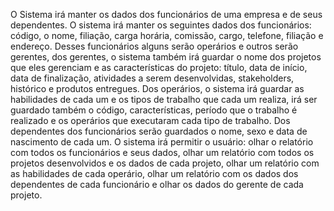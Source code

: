 
O Sistema irá manter os dados dos funcionários de uma empresa e de seus dependentes. O
sistema irá manter os seguintes dados dos funcionários: código, o nome, filiação, carga
horária, comissão, cargo, telefone, filiação e endereço.
Desses funcionários alguns serão operários e outros serão gerentes, dos gerentes, o sistema
também irá guardar o nome dos projetos que eles gerenciam e as características do projeto:
título, data de início, data de finalização, atividades a serem desenvolvidas, stakeholders,
histórico e produtos entregues. Dos operários, o sistema irá guardar as habilidades de cada um
e os tipos de trabalho que cada um realiza, irá ser guardado também o código, características,
período que o trabalho é realizado e os operários que executaram cada tipo de trabalho.
Dos dependentes dos funcionários serão guardados o nome, sexo e data de nascimento de
cada um.
O sistema irá permitir o usuário: olhar o relatório com todos os funcionários e seus dados,
olhar um relatório com todos os projetos desenvolvidos e os dados de cada projeto, olhar um
relatório com as habilidades de cada operário, olhar um relatório com os dados dos
dependentes de cada funcionário e olhar os dados do gerente de cada projeto.
